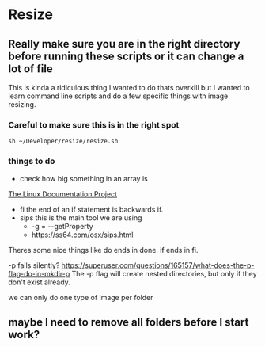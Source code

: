 # Resize

## Really make sure you are in the right directory before running these scripts or it can change a lot of file

This is kinda a ridiculous thing I wanted to do thats overkill but I wanted to learn command line scripts and do a few specific things with image resizing.

### Careful to make sure this is in the right spot

```sh ~/Developer/resize/resize.sh```

### things to do 

- check how big something in an array is

[The Linux Documentation Project](https://tldp.org/guides.html)

- fi the end of an if statement is backwards if.
- sips this is the main tool we are using
  - -g = --getProperty
  - https://ss64.com/osx/sips.html

Theres some nice things like do ends in done. if ends in fi.

-p fails silently?
https://superuser.com/questions/165157/what-does-the-p-flag-do-in-mkdir-p
The -p flag will create nested directories, but only if they don't exist already.

we can only do one type of image per folder

## maybe I need to remove all folders before I start work?
